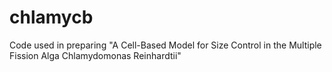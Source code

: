 # chlamycb
Code used in preparing "A Cell-Based Model for Size Control in the Multiple Fission Alga Chlamydomonas Reinhardtii"
